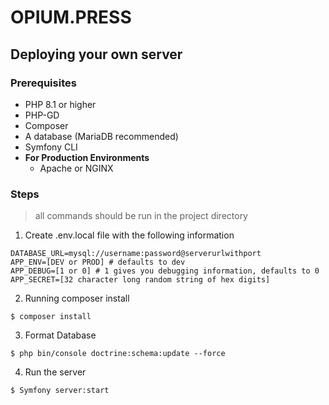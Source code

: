 # OPIUM.PRESS
## Deploying your own server
### Prerequisites 
- PHP 8.1 or higher
- PHP-GD
- Composer
- A database (MariaDB recommended)
- Symfony CLI
- **For Production Environments**
  - Apache or NGINX

### Steps
> all commands should be run in the project directory
1. Create .env.local file with the following information
```dotenv
DATABASE_URL=mysql://username:password@serverurlwithport
APP_ENV=[DEV or PROD] # defaults to dev
APP_DEBUG=[1 or 0] # 1 gives you debugging information, defaults to 0
APP_SECRET=[32 character long random string of hex digits]
```
2. Running composer install
```shell
$ composer install
```
3. Format Database
```shell
$ php bin/console doctrine:schema:update --force
```
4. Run the server
```shell
$ Symfony server:start
```
